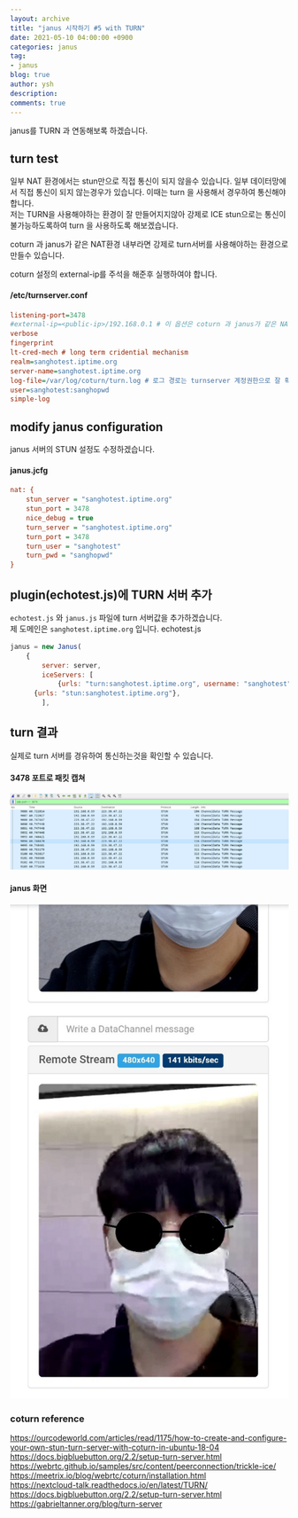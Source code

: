 ```yaml
---
layout: archive
title: "janus 시작하기 #5 with TURN"
date: 2021-05-10 04:00:00 +0900
categories: janus
tag:
- janus
blog: true
author: ysh
description: 
comments: true
---
```


janus를 TURN 과 연동해보록 하겠습니다.

## turn test
일부 NAT 환경에서는 stun만으로 직접 통신이 되지 않을수 있습니다. 일부 데이터망에서 직접 통신이 되지 않는경우가 있습니다. 이때는 turn 을 사용해서 경우하여 통신해야 합니다.    
저는 TURN을 사용해야하는 환경이 잘 만들어지지않아 강제로 ICE stun으로는 통신이 불가능하도록하여 turn 을 사용하도록 해보겠습니다.

coturn 과 janus가 같은 NAT환경 내부라면 강제로 turn서버를 사용해야하는 환경으로 만들수 있습니다.    

coturn 설정의 external-ip를 주석을 해준후 실행하여야 합니다.

#### /etc/turnserver.conf
``` ini
listening-port=3478
#external-ip=<public-ip>/192.168.0.1 # 이 옵션은 coturn 과 janus가 같은 NAT내부에 있는경우 공인IP를 채워 설정해주어야 합니다. 
verbose 
fingerprint
lt-cred-mech # long term cridential mechanism
realm=sanghotest.iptime.org
server-name=sanghotest.iptime.org 
log-file=/var/log/coturn/turn.log # 로그 경로는 turnserver 계정권한으로 잘 확인하고 설정해야합니다.
user=sanghotest:sanghopwd
simple-log
```

## modify janus configuration
janus 서버의 STUN 설정도 수정하겠습니다.
#### janus.jcfg
``` ini
nat: {
    stun_server = "sanghotest.iptime.org"
    stun_port = 3478
    nice_debug = true
    turn_server = "sanghotest.iptime.org"
    turn_port = 3478
    turn_user = "sanghotest"
    turn_pwd = "sanghopwd"
}
```

## plugin(echotest.js)에 TURN 서버 추가
`echotest.js` 와 `janus.js` 파일에 turn 서버값을 추가하겠습니다.   
제 도메인은 `sanghotest.iptime.org` 입니다.
echotest.js
``` js
janus = new Janus(
	{
		server: server,
		iceServers: [
			{urls: "turn:sanghotest.iptime.org", username: "sanghotest", credential: "sanghopwd"},
      {urls: "stun:sanghotest.iptime.org"},
		],
```

## turn 결과
실제로 turn 서버를 경유하여 통신하는것을 확인할 수 있습니다.

#### 3478 포트로 패킷 캡쳐
<img src="/assets/images/janus/2021-05-10_turn_packet_caputre.png" alt=""/>

#### janus 화면
<img src="/assets/images/janus/2021-05-10_turn_janus_echotest.png" alt=""/>



### coturn reference
https://ourcodeworld.com/articles/read/1175/how-to-create-and-configure-your-own-stun-turn-server-with-coturn-in-ubuntu-18-04   
https://docs.bigbluebutton.org/2.2/setup-turn-server.html   
https://webrtc.github.io/samples/src/content/peerconnection/trickle-ice/   
https://meetrix.io/blog/webrtc/coturn/installation.html   
https://nextcloud-talk.readthedocs.io/en/latest/TURN/   
https://docs.bigbluebutton.org/2.2/setup-turn-server.html   
https://gabrieltanner.org/blog/turn-server   